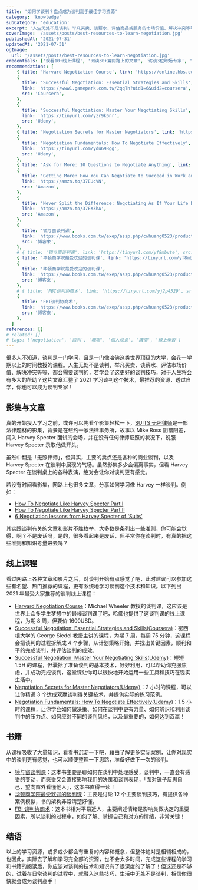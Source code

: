 ```yaml
---
title: '如何学谈判？盘点成为谈判高手最佳学习资源'
category: 'knowledge'
subCategory: 'education'
excerpt: '人生无处不是谈判，举凡买卖、谈薪水、评估商品或服务的市场价值、解决冲突等等，都会需要谈判的，若学会了这更好的谈判方式，那人生将可以跃进多少？这片文章汇整了2021学习谈判这个技术，最推荐的资源，透过自学，你也可以成为谈判专家！'
coverImage: '/assets/posts/best-resources-to-learn-negotiation.jpg'
publishedAt: '2021-07-31'
updatedAt: '2021-07-31'
ogImage:
  url: '/assets/posts/best-resources-to-learn-negotiation.jpg'
credentials: ['观看10+线上课程', '阅读30+篇网路上的文章', '访谈3位职场专家', '阅读5本相关书籍']
recommendations: [
    { title: 'Harvard Negotiation Course', link: 'https://online.hbs.edu/courses/negotiation/', src: 'Harvard' },
    {
      title: 'Successful Negotiation: Essential Strategies and Skills',
      link: 'https://www1.gamepark.com.tw/2qqTn?uid1=6&uid2=coursera',
      src: 'Coursera',
    },
    {
      title: 'Successful Negotiation: Master Your Negotiating Skills',
      link: 'https://tinyurl.com/yzr9k6nr',
      src: 'Udemy',
    },
    { title: 'Negotiation Secrets for Master Negotiators', link: 'https://tinyurl.com/ygl3k6q6', src: 'Udemy' },
    {
      title: 'Negotiation Fundamentals: How To Negotiate Effectively',
      link: 'https://tinyurl.com/ydu698gg',
      src: 'Udemy',
    },
    { title: 'Ask for More: 10 Questions to Negotiate Anything', link: 'https://amzn.to/3g0SsLc', src: 'Amazon' },
    {
      title: 'Getting More: How You Can Negotiate to Succeed in Work and Life',
      link: 'https://amzn.to/37EUcVN',
      src: 'Amazon',
    },
    {
      title: 'Never Split the Difference: Negotiating As If Your Life Depended On It',
      link: 'https://amzn.to/37EX3hA',
      src: 'Amazon',
    },
    {
      title: '镜与窗谈判课',
      link: 'https://www.books.com.tw/exep/assp.php/cwhuang0523/products/0010873973?sloc=main&utm_source=cwhuang0523&utm_medium=ap-books&utm_content=recommend&utm_campaign=ap-202108',
      src: '博客來',
    },
    # { title: '镜与窗谈判课', link: 'https://tinyurl.com/yf8mbvte', src: '金石堂' },
    { title: '华顿商学院最受欢迎的谈判课', link: 'https://tinyurl.com/yf8mbvte', src: '金石堂' },
    {
      title: '华顿商学院最受欢迎的谈判课',
      link: 'https://www.books.com.tw/exep/assp.php/cwhuang0523/products/0010773987?utm_source=cwhuang0523&utm_medium=ap-books&utm_content=recommend&utm_campaign=ap-202108',
      src: '博客來',
    },
    # { title: 'FBI谈判协商术', link: 'https://tinyurl.com/yj2p4529', src: '金石堂' },
    {
      title: 'FBI谈判协商术',
      link: 'https://www.books.com.tw/exep/assp.php/cwhuang0523/products/0010725672?utm_source=cwhuang0523&utm_medium=ap-books&utm_content=recommend&utm_campaign=ap-202108',
      src: '博客來',
    },
  ]
references: []
# related: []
# tags: ['negotiation', '談判', '職場', '個人成長', '議價', '線上學習']
---
```


很多人不知道，谈判是一门学问，且是一门像哈佛这类世界顶级的大学，会花一学期以上的时间教授的课程。人生无处不是谈判，举凡买卖、谈薪水、评估市场价值、解决冲突等等，都会需要谈判的，若学会了这更好的谈判技巧，对于人生将会有多大的帮助？这片文章汇整了 2021 学习谈判这个技术，最推荐的资源，透过自学，你也可以成为谈判专家！

## 影集与文章

真的开始投入学习之前，或许可以先看个影集轻松一下，[SUITS 无照律师](https://www.imdb.com/title/tt1632701/)是一部法律题材的影集，背景是在纽约一家法律事务所，故事以 Mike Ross 阴错阳差，闯入 Harvey Specter 面试的会场，并在没有任何律师证照的状况下，说服 Harvey Specter 录取他做开头。

虽然中翻是「无照律师」，但其实，主要的卖点还是各种的商业谈判，以及 Harvey Specter 在谈判中展现的气场。虽然影集多少会偏离事实，但看 Harvey Specter 在谈判桌上的各种表演，绝对会让你对谈判更有感觉。

若没有时间看影集，网路上也很多文章，分享如何学习像 Harvey 一样谈判。例如：

- [How To Negotiate Like Harvey Specter Part I](https://www.linkedin.com/pulse/20140814142934-347559225-how-to-negotiate-like-harvey-specter/)
- [How To Negotiate Like Harvey Specter Part II](https://www.linkedin.com/pulse/20141204130253-347559225-how-to-negotiate-like-harvey-specter-part-ii/)
- [6 Negotiation lessons from Harvey Specter of ‘Suits’](https://www.scotwork.com.au/negotiation-blog/2018/6-negotiation-lessons-from-harvey-spectre-of-suits/)

其实跟谈判有关的文章和影片不胜枚举，大多数是条列出一些准则，你可能会觉得，啊？不是废话吗，是的，很多看起来是废话，但平常你在谈判时，有真的把这些准则和知识考量进去吗？

## 线上课程

看过网路上各种文章和影片之后，对谈判开始有点感觉了吧，此时建议可以参加这些有名望、热门推荐的课程，更有系统地学习谈判这个技术和知识。以下列出 2021 年最受大家推荐的谈判线上课程：

- [Harvard Negotiation Course](https://online.hbs.edu/courses/negotiation/)：Michael Wheeler 教授的谈判课，这应该是世界上众多学生梦想中的最棒谈判课了吧，哈佛也提供了这谈判课的线上课程，为期 8 周，但要价 1600USD。
- [Successful Negotiation: Essential Strategies and Skills(Coursera)](https://www1.gamepark.com.tw/2qqTn?uid1=6&uid2=coursera)：密西根大学的 George Siedel 教授主讲的课程，为期 7 周，每周 75 分钟，这课程会把谈判的过程拆解成 4 个步骤，从计划策略开始，并找出关键因素，顺利和平的完成谈判，并评估谈判的成效。
- [Successful Negotiation: Master Your Negotiating Skills(Udemy)](https://tinyurl.com/yzr9k6nr)：短短 1.5H 的课程，但囊括了准备谈判的基本技术，好好利用，可以帮助你克服焦虑，并成功完成谈判，这堂课让你可以很快地开始运用一些工具和技巧在现实生活中。
- [Negotiation Secrets for Master Negotiators(Udemy)](https://tinyurl.com/ygl3k6q6)：2 小时的课程，可以让你精通 3 个达成双赢谈判得关键技术，并提供实际的练习范例。
- [Negotiation Fundamentals: How To Negotiate Effectively(Udemy)](https://tinyurl.com/ydu698gg)：1.5 小时的课程，让你学会如何做决策、如何在谈判中更有力量、如何辨识和利用谈判中的压力点、如何应对不同的谈判风格，以及最重要的，如何达到双赢！

## 书籍

从课程吸收了大量知识，看看书沉淀一下吧，藉由了解更多实际案例，让你对现实中的谈判更有感觉，也可以顺便整理一下思路，准备好做下一次的谈判。

- [镜与窗谈判课](https://www.books.com.tw/exep/assp.php/cwhuang0523/products/0010873973?sloc=main&utm_source=cwhuang0523&utm_medium=ap-books&utm_content=recommend&utm_campaign=ap-202108)：这本书主要是聊如何在谈判中处理感受，谈判中，一直会有感受的变动，而感受又会直接影响我们的决策和谈判表现，「面对镜子反思自己，望向窗外看懂他人」，这本书直得一读！
- [华顿商学院最受欢迎的谈判课](https://www.books.com.tw/exep/assp.php/cwhuang0523/products/0010773987?utm_source=cwhuang0523&utm_medium=ap-books&utm_content=recommend&utm_campaign=ap-202108)：主要是讨论 12 个主要谈判技巧，有提供各种案例模拟，书的架构非常清楚好懂。
- [FBI 谈判协商术](https://www.books.com.tw/exep/assp.php/cwhuang0523/products/0010725672?utm_source=cwhuang0523&utm_medium=ap-books&utm_content=recommend&utm_campaign=ap-202108)：这本书相对平易近人，主要阐述情绪是影响类做决定的重要因素，所以谈判的过程中，如何了解、掌握自己和对方的情绪，非常关键！

## 结语

以上的学习资源，或多或少都会有重复的内容和概念，但整体绝对是相辅相成的，也因此，实际去了解和学习完全部的资源，也不会太多时间，完成这些课程的学习和书籍的阅读后，你应该对谈判的技术和知识有了很深度的了解了！但这还是不够的，试着在日常谈判的过程中，就融入这些技巧，生活中无处不是谈判，相信你很快就会成为谈判高手！
